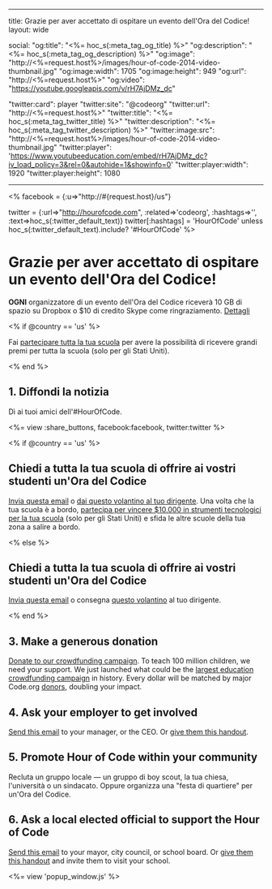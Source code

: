 * * *

title: Grazie per aver accettato di ospitare un evento dell'Ora del Codice! layout: wide

social: "og:title": "<%= hoc_s(:meta_tag_og_title) %>" "og:description": "<%= hoc_s(:meta_tag_og_description) %>" "og:image": "http://<%=request.host%>/images/hour-of-code-2014-video-thumbnail.jpg" "og:image:width": 1705 "og:image:height": 949 "og:url": "http://<%=request.host%>" "og:video": "https://youtube.googleapis.com/v/rH7AjDMz_dc"

"twitter:card": player "twitter:site": "@codeorg" "twitter:url": "http://<%=request.host%>" "twitter:title": "<%= hoc_s(:meta_tag_twitter_title) %>" "twitter:description": "<%= hoc_s(:meta_tag_twitter_description) %>" "twitter:image:src": "http://<%=request.host%>/images/hour-of-code-2014-video-thumbnail.jpg" "twitter:player": 'https://www.youtubeeducation.com/embed/rH7AjDMz_dc?iv_load_policy=3&rel=0&autohide=1&showinfo=0' "twitter:player:width": 1920 "twitter:player:height": 1080

* * *

<% facebook = {:u=>"http://#{request.host}/us"}

twitter = {:url=>"http://hourofcode.com", :related=>'codeorg', :hashtags=>'', :text=>hoc_s(:twitter_default_text)} twitter[:hashtags] = 'HourOfCode' unless hoc_s(:twitter_default_text).include? '#HourOfCode' %>

# Grazie per aver accettato di ospitare un evento dell'Ora del Codice!

**OGNI** organizzatore di un evento dell'Ora del Codice riceverà 10 GB di spazio su Dropbox o $10 di credito Skype come ringraziamento. [Dettagli](/prizes)

<% if @country == 'us' %>

Fai [partecipare tutta la tua scuola](/us/prizes) per avere la possibilità di ricevere grandi premi per tutta la scuola (solo per gli Stati Uniti).

<% end %>

## 1. Diffondi la notizia

Dì ai tuoi amici dell'#HourOfCode.

<%= view :share_buttons, facebook:facebook, twitter:twitter %>

<% if @country == 'us' %>

## Chiedi a tutta la tua scuola di offrire ai vostri studenti un'Ora del Codice

[Invia questa email](/resources#email) o [dai questo volantino al tuo dirigente](/files/schools-handout.pdf). Una volta che la tua scuola è a bordo, [partecipa per vincere $10.000 in strumenti tecnologici per la tua scuola](/prizes) (solo per gli Stati Uniti) e sfida le altre scuole della tua zona a salire a bordo.

<% else %>

## Chiedi a tutta la tua scuola di offrire ai vostri studenti un'Ora del Codice

[Invia questa email](/resources#email) o consegna [questo volantino](/files/schools-handout.pdf) al tuo dirigente.

<% end %>

## 3. Make a generous donation

[Donate to our crowdfunding campaign](http://code.org/donate). To teach 100 million children, we need your support. We just launched what could be the [largest education crowdfunding campaign](http://code.org/donate) in history. Every dollar will be matched by major Code.org [donors](http://code.org/about/donors), doubling your impact.

## 4. Ask your employer to get involved

[Send this email](/resources#email) to your manager, or the CEO. Or [give them this handout](/resources/hoc-one-pager.pdf).

## 5. Promote Hour of Code within your community

Recluta un gruppo locale — un gruppo di boy scout, la tua chiesa, l'università o un sindacato. Oppure organizza una "festa di quartiere" per un'Ora del Codice.

## 6. Ask a local elected official to support the Hour of Code

[Send this email](/resources#politicians) to your mayor, city council, or school board. Or [give them this handout](/resources/hoc-one-pager.pdf) and invite them to visit your school.

<%= view 'popup_window.js' %>